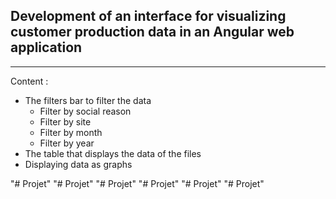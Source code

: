 <h2> Development of an interface for visualizing customer production data in an Angular web application </h2>
<hr>

Content :

* The filters bar to filter the data
    * Filter by social reason
    * Filter by site
    * Filter by month
    * Filter by year
* The table that displays the data of the files
* Displaying data as graphs

"# Projet" 
"# Projet" 
"# Projet" 
"# Projet" 
"# Projet" 
"# Projet" 
